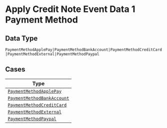 
# Apply Credit Note Event Data 1 Payment Method

## Data Type

`PaymentMethodApplePay|PaymentMethodBankAccount|PaymentMethodCreditCard|PaymentMethodExternal|PaymentMethodPaypal`

## Cases

| Type |
|  --- |
| [`PaymentMethodApplePay`](../../../doc/models/payment-method-apple-pay.md) |
| [`PaymentMethodBankAccount`](../../../doc/models/payment-method-bank-account.md) |
| [`PaymentMethodCreditCard`](../../../doc/models/payment-method-credit-card.md) |
| [`PaymentMethodExternal`](../../../doc/models/payment-method-external.md) |
| [`PaymentMethodPaypal`](../../../doc/models/payment-method-paypal.md) |

